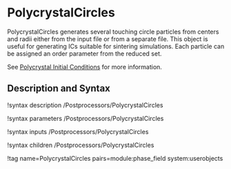 # PolycrystalCircles

PolycrystalCircles generates several touching circle particles from centers and radii either from the input file or from a separate file. This object is useful for generating ICs suitable for sintering simulations. Each particle can be assigned an order parameter from the reduced set.

See [Polycrystal Initial Conditions](ICs/PolycrystalICs.md) for more information.

## Description and Syntax

!syntax description /Postprocessors/PolycrystalCircles

!syntax parameters /Postprocessors/PolycrystalCircles

!syntax inputs /Postprocessors/PolycrystalCircles

!syntax children /Postprocessors/PolycrystalCircles

!tag name=PolycrystalCircles pairs=module:phase_field system:userobjects
